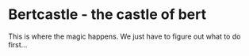 # Bertcastle - the castle of bert
This is where the magic happens. We just have to figure out what to do first...

